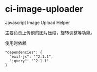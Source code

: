 # ci-image-uploader
Javascript Image Upload Helper

主要负责上传前的图片压缩，旋转调整等功能。

使用时依赖
```
"dependencies": {
  "exif-js": "^2.1.1",
  "jquery": "^2.1.1"
}
```
